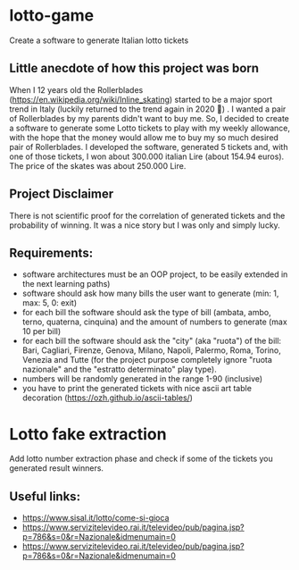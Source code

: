 # lotto-game
Create a software to generate Italian lotto tickets

Little anecdote of how this project was born
--------------------------------------------
When I 12 years old the Rollerblades (https://en.wikipedia.org/wiki/Inline_skating) started to be a major sport trend in Italy (luckily returned to the trend again in 2020 🎉) .
I wanted a pair of Rollerblades by my parents didn't want to buy me.
So, I decided to create a software to generate some Lotto tickets to play with my weekly allowance, with the hope that the money would allow me to buy my so much desired pair of Rollerblades.
I developed the software, generated 5 tickets and, with one of those tickets, I won about 300.000 italian Lire (about 154.94 euros).
The price of the skates was about 250.000 Lire.

Project Disclaimer
-----------------------
There is not scientific proof for the correlation of generated tickets and the probability of winning. It was a nice story but I was only and simply lucky.

Requirements:
----------------
- software architectures must be an OOP project, to be easily extended in the next learning paths)
- software should ask how many bills the user want to generate (min: 1, max: 5, 0: exit)
- for each bill the software should ask the type of bill (ambata, ambo, terno, quaterna, cinquina) and the amount of numbers to generate (max 10 per bill)
- for each bill the software should ask the "city" (aka "ruota") of the bill: Bari, Cagliari, Firenze, Genova, Milano, Napoli, Palermo, Roma, Torino, Venezia and Tutte (for the project purpose completely ignore "ruota nazionale" and the "estratto determinato" play type).
- numbers will be randomly generated in the range 1-90 (inclusive)
- you have to print the generated tickets with nice ascii art table decoration (https://ozh.github.io/ascii-tables/)

# Lotto fake extraction
Add lotto number extraction phase and check if some of the tickets you generated result winners.



Useful links:
-------------------
- https://www.sisal.it/lotto/come-si-gioca
- https://www.servizitelevideo.rai.it/televideo/pub/pagina.jsp?p=786&s=0&r=Nazionale&idmenumain=0
- https://www.servizitelevideo.rai.it/televideo/pub/pagina.jsp?p=786&s=0&r=Nazionale&idmenumain=0
